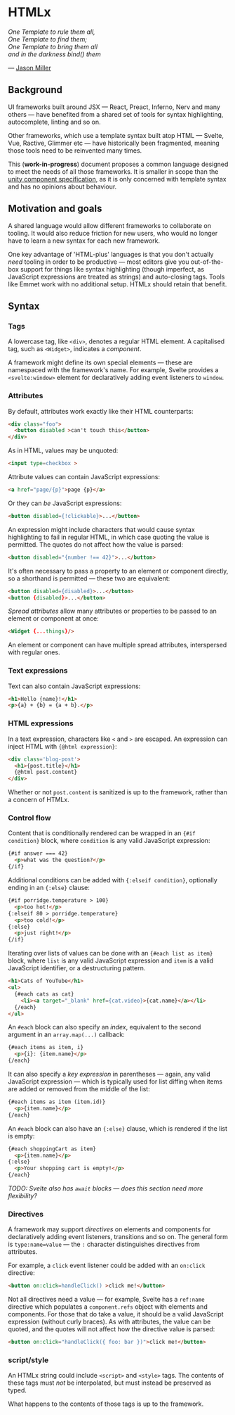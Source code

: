 # HTMLx

<em>One Template to rule them all,<br>
One Template to find them;<br>
One Template to bring them all<br>
and in the darkness bind() them</em>

— [Jason Miller](https://twitter.com/_developit/status/990943081066217472)

## Background

UI frameworks built around JSX — React, Preact, Inferno, Nerv and many others — have benefited from a shared set of tools for syntax highlighting, autocomplete, linting and so on.

Other frameworks, which use a template syntax built atop HTML — Svelte, Vue, Ractive, Glimmer etc — have historically been fragmented, meaning those tools need to be reinvented many times.

This (**work-in-progress**) document proposes a common language designed to meet the needs of all those frameworks. It is smaller in scope than the [unity component specification](https://github.com/TheLarkInn/unity-component-specification), as it is only concerned with template syntax and has no opinions about behaviour.

## Motivation and goals

A shared language would allow different frameworks to collaborate on tooling. It would also reduce friction for new users, who would no longer have to learn a new syntax for each new framework.

One key advantage of 'HTML-plus' languages is that you don't actually *need* tooling in order to be productive — most editors give you out-of-the-box support for things like syntax highlighting (though imperfect, as JavaScript expressions are treated as strings) and auto-closing tags. Tools like Emmet work with no additional setup. HTMLx should retain that benefit.

## Syntax

### Tags

A lowercase tag, like `<div>`, denotes a regular HTML element. A capitalised tag, such as `<Widget>`, indicates a *component*.

A framework might define its own special elements — these are namespaced with the framework's name. For example, Svelte provides a `<svelte:window>` element for declaratively adding event listeners to `window`.

### Attributes

By default, attributes work exactly like their HTML counterparts:

```html
<div class="foo">
  <button disabled >can't touch this</button>
</div>
```

As in HTML, values may be unquoted:

```html
<input type=checkbox >
```

Attribute values can contain JavaScript expressions:

```html
<a href="page/{p}">page {p}</a>
```

Or they can *be* JavaScript expressions:

```html
<button disabled={!clickable}>...</button>
```

An expression might include characters that would cause syntax highlighting to fail in regular HTML, in which case quoting the value is permitted. The quotes do not affect how the value is parsed:

```html
<button disabled="{number !== 42}">...</button>
```

It's often necessary to pass a property to an element or component directly, so a shorthand is permitted — these two are equivalent:

```html
<button disabled={disabled}>...</button>
<button {disabled}>...</button>
```

*Spread attributes* allow many attributes or properties to be passed to an element or component at once:

```html
<Widget {...things}/>
```

An element or component can have multiple spread attributes, interspersed with regular ones.


### Text expressions

Text can also contain JavaScript expressions:

```html
<h1>Hello {name}!</h1>
<p>{a} + {b} = {a + b}.</p>
```

### HTML expressions

In a text expression, characters like `<` and `>` are escaped. An expression can inject HTML with `{@html expression}`:

```html
<div class='blog-post'>
  <h1>{post.title}</h1>
  {@html post.content}
</div>
```

Whether or not `post.content` is sanitized is up to the framework, rather than a concern of HTMLx.


### Control flow

Content that is conditionally rendered can be wrapped in an `{#if condition}` block, where `condition` is any valid JavaScript expression:

```html
{#if answer === 42}
  <p>what was the question?</p>
{/if}
```

Additional conditions can be added with `{:elseif condition}`, optionally ending in an `{:else}` clause:

```html
{#if porridge.temperature > 100}
  <p>too hot!</p>
{:elseif 80 > porridge.temperature}
  <p>too cold!</p>
{:else}
  <p>just right!</p>
{/if}
```

Iterating over lists of values can be done with an `{#each list as item}` block, where `list` is any valid JavaScript expression and `item` is a valid JavaScript identifier, or a destructuring pattern.

```html
<h1>Cats of YouTube</h1>
<ul>
  {#each cats as cat}
    <li><a target="_blank" href={cat.video}>{cat.name}</a></li>
  {/each}
</ul>
```

An `#each` block can also specify an *index*, equivalent to the second argument in an `array.map(...)` callback:

```html
{#each items as item, i}
  <p>{i}: {item.name}</p>
{/each}
```

It can also specify a *key expression* in parentheses — again, any valid JavaScript expression — which is typically used for list diffing when items are added or removed from the middle of the list:

```html
{#each items as item (item.id)}
  <p>{item.name}</p>
{/each}
```

An `#each` block can also have an `{:else}` clause, which is rendered if the list is empty:

```html
{#each shoppingCart as item}
  <p>{item.name}</p>
{:else}
  <p>Your shopping cart is empty!</p>
{/each}
```

*TODO: Svelte also has `await` blocks — does this section need more flexibility?*


### Directives

A framework may support *directives* on elements and components for declaratively adding event listeners, transitions and so on. The general form is `type:name=value` — the `:` character distinguishes directives from attributes.

For example, a `click` event listener could be added with an `on:click` directive:

```html
<button on:click=handleClick() >click me!</button>
```

Not all directives need a value — for example, Svelte has a `ref:name` directive which populates a `component.refs` object with elements and components. For those that do take a value, it should be a valid JavaScript expression (without curly braces). As with attributes, the value can be quoted, and the quotes will not affect how the directive value is parsed:

```html
<button on:click="handleClick({ foo: bar })">click me!</button>
```

### script/style

An HTMLx string could include `<script>` and `<style>` tags. The contents of these tags must *not* be interpolated, but must instead be preserved as typed.

What happens to the contents of those tags is up to the framework.